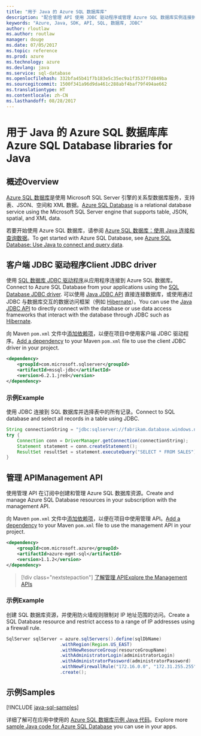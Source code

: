 ```yaml
---
title: "用于 Java 的 Azure SQL 数据库库"
description: "配合管理 API 使用 JDBC 驱动程序或管理 Azure SQL 数据库实例连接到 Azure SQL 数据库。"
keywords: "Azure, Java, SDK, API, SQL, 数据库, JDBC"
author: rloutlaw
ms.author: routlaw
manager: douge
ms.date: 07/05/2017
ms.topic: reference
ms.prod: azure
ms.technology: azure
ms.devlang: java
ms.service: sql-database
ms.openlocfilehash: 332bfa45b41f7b183e5c35ec9a1f3537f7d849ba
ms.sourcegitcommit: 1500f341a96d9da461c288abf4baf79f494ae662
ms.translationtype: HT
ms.contentlocale: zh-CN
ms.lasthandoff: 08/28/2017
---
```

# <a name="azure-sql-database-libraries-for-java"></a><span data-ttu-id="55edf-104">用于 Java 的 Azure SQL 数据库库</span><span class="sxs-lookup"><span data-stu-id="55edf-104">Azure SQL Database libraries for Java</span></span>

## <a name="overview"></a><span data-ttu-id="55edf-105">概述</span><span class="sxs-lookup"><span data-stu-id="55edf-105">Overview</span></span>

<span data-ttu-id="55edf-106">[Azure SQL 数据库](/azure/sql-database/sql-database-technical-overview)是使用 Microsoft SQL Server 引擎的关系型数据库服务，支持表、JSON、空间和 XML 数据。</span><span class="sxs-lookup"><span data-stu-id="55edf-106">[Azure SQL Database](/azure/sql-database/sql-database-technical-overview) is a relational database service using the Microsoft SQL Server engine that supports table, JSON, spatial, and XML data.</span></span> 

<span data-ttu-id="55edf-107">若要开始使用 Azure SQL 数据库，请参阅 [Azure SQL 数据库：使用 Java 连接和查询数据](/azure/sql-database/sql-database-connect-query-java)。</span><span class="sxs-lookup"><span data-stu-id="55edf-107">To get started with Azure SQL Database, see [Azure SQL Database: Use Java to connect and query data](/azure/sql-database/sql-database-connect-query-java).</span></span>

## <a name="client-jdbc-driver"></a><span data-ttu-id="55edf-108">客户端 JDBC 驱动程序</span><span class="sxs-lookup"><span data-stu-id="55edf-108">Client JDBC driver</span></span>

<span data-ttu-id="55edf-109">使用 [SQL 数据库 JDBC 驱动程序](/sql/connect/jdbc/microsoft-jdbc-driver-for-sql-server)从应用程序连接到 Azure SQL 数据库。</span><span class="sxs-lookup"><span data-stu-id="55edf-109">Connect to Azure SQL Database from your applications using the [SQL Database JDBC driver](/sql/connect/jdbc/microsoft-jdbc-driver-for-sql-server).</span></span> <span data-ttu-id="55edf-110">可以使用 [Java JDBC API](https://docs.oracle.com/javase/8/docs/technotes/guides/jdbc/) 直接连接数据库，或使用通过 JDBC 与数据库交互的数据访问框架（例如 [Hibernate](http://hibernate.org/)）。</span><span class="sxs-lookup"><span data-stu-id="55edf-110">You can use the [Java JDBC API](https://docs.oracle.com/javase/8/docs/technotes/guides/jdbc/) to directly connect with the database or use data access frameworks that interact with the database through JDBC such as [Hibernate](http://hibernate.org/).</span></span>

<span data-ttu-id="55edf-111">向 Maven `pom.xml` 文件中[添加依赖项](https://maven.apache.org/guides/getting-started/index.html#How_do_I_use_external_dependencies)，以便在项目中使用客户端 JDBC 驱动程序。</span><span class="sxs-lookup"><span data-stu-id="55edf-111">[Add a dependency](https://maven.apache.org/guides/getting-started/index.html#How_do_I_use_external_dependencies) to your Maven `pom.xml` file to use the client JDBC driver in your project.</span></span>


```XML
<dependency>
    <groupId>com.microsoft.sqlserver</groupId>
    <artifactId>mssql-jdbc</artifactId>
    <version>6.2.1.jre8</version>
</dependency>
```   

### <a name="example"></a><span data-ttu-id="55edf-112">示例</span><span class="sxs-lookup"><span data-stu-id="55edf-112">Example</span></span>

<span data-ttu-id="55edf-113">使用 JDBC 连接到 SQL 数据库并选择表中的所有记录。</span><span class="sxs-lookup"><span data-stu-id="55edf-113">Connect to SQL database and select all records in a table using JDBC.</span></span>

```java
String connectionString = "jdbc:sqlserver://fabrikam.database.windows.net:1433;database=fiber;user=raisa;password=testpass;encrypt=true;hostNameInCertificate=*.database.windows.net;loginTimeout=30;";
try {
    Connection conn = DriverManager.getConnection(connectionString);
    Statement statement = conn.createStatement();
    ResultSet resultSet = statement.executeQuery("SELECT * FROM SALES");
}  
```

## <a name="management-api"></a><span data-ttu-id="55edf-114">管理 API</span><span class="sxs-lookup"><span data-stu-id="55edf-114">Management API</span></span>

<span data-ttu-id="55edf-115">使用管理 API 在订阅中创建和管理 Azure SQL 数据库资源。</span><span class="sxs-lookup"><span data-stu-id="55edf-115">Create and manage Azure SQL Database resources in your subscription with the management API.</span></span>   

<span data-ttu-id="55edf-116">向 Maven `pom.xml` 文件中[添加依赖项](https://maven.apache.org/guides/getting-started/index.html#How_do_I_use_external_dependencies)，以便在项目中使用管理 API。</span><span class="sxs-lookup"><span data-stu-id="55edf-116">[Add a dependency](https://maven.apache.org/guides/getting-started/index.html#How_do_I_use_external_dependencies) to your Maven `pom.xml` file to use the management API in your project.</span></span>


```XML
<dependency>
    <groupId>com.microsoft.azure</groupId>
    <artifactId>azure-mgmt-sql</artifactId>
    <version>1.1.2</version>
</dependency>
```

> [!div class="nextstepaction"]
> [<span data-ttu-id="55edf-117">了解管理 API</span><span class="sxs-lookup"><span data-stu-id="55edf-117">Explore the Management APIs</span></span>](/java/api/overview/azure/sql/managementapi)

### <a name="example"></a><span data-ttu-id="55edf-118">示例</span><span class="sxs-lookup"><span data-stu-id="55edf-118">Example</span></span>

<span data-ttu-id="55edf-119">创建 SQL 数据库资源，并使用防火墙规则限制对 IP 地址范围的访问。</span><span class="sxs-lookup"><span data-stu-id="55edf-119">Create a SQL Database resource and restrict access to a range of IP addresses using a firewall rule.</span></span>

```java
SqlServer sqlServer = azure.sqlServers().define(sqlDbName)
                    .withRegion(Region.US_EAST)
                    .withNewResourceGroup(resourceGroupName)
                    .withAdministratorLogin(administratorLogin)
                    .withAdministratorPassword(administratorPassword)
                    .withNewFirewallRule("172.16.0.0", "172.31.255.255")
                    .create();
```

## <a name="samples"></a><span data-ttu-id="55edf-120">示例</span><span class="sxs-lookup"><span data-stu-id="55edf-120">Samples</span></span>

[!INCLUDE [java-sql-samples](../docs-ref-conceptual/includes/sql.md)]

<span data-ttu-id="55edf-121">详细了解可在应用中使用的 [Azure SQL 数据库示例 Java 代码](https://azure.microsoft.com/resources/samples/?platform=java&term=SQL)。</span><span class="sxs-lookup"><span data-stu-id="55edf-121">Explore more [sample Java code for Azure SQL Database](https://azure.microsoft.com/resources/samples/?platform=java&term=SQL) you can use in your apps.</span></span>